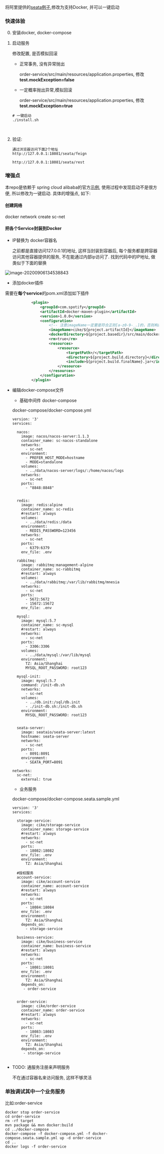 将阿里提供的[seata例子](https://github.com/alibaba/spring-cloud-alibaba/tree/master/spring-cloud-alibaba-examples/seata-example),修改为支持Docker, 并可以一键启动



### 快速体验

0. 安装docker, docker-compose



1. 启动服务

    修改配置, 是否模拟回滚

    * 正常事务, 没有异常抛出

       order-service/src/main/resources/application.properties, 修改**test.mockException=false**

    * 一定概率抛出异常,模拟回滚

       order-service/src/main/resources/application.properties, 修改**test.mockException=true**

    ```
    # 一键启动
    ./install.sh
    ```

    ​		

2. 验证:

   ```shell
   通过浏览器访问下面2个地址
   http://127.0.0.1:18081/seata/feign
   
   http://127.0.0.1:18081/seata/rest
   ```






### 增强点
本repo是依赖于 spring cloud alibaba的官方[示例](https://github.com/alibaba/spring-cloud-alibaba/tree/master/spring-cloud-alibaba-examples/seata-example), 使用过程中发现启动不是很方便, 所以修改为一键启动.
具体的增强点, 如下:

#### 创建网络

docker network create sc-net



#### 把各个Service封装到Docker


* IP替换为 docker容器名

  之前都是直接访问127.0.0.1的地址, 这样当封装到容器后, 每个服务都是跨容器访问其他容器提供的服务, 不在能通过内部ip访问了. 
  找到代码中的IP地址, 做类似于下面的替换


![image-20200906134538843](https://tva1.sinaimg.cn/large/007S8ZIlly1gigvqhz7o8j327w0ben0e.jpg)



* 添加docker插件

需要在**每个service**的pom.xml添加如下插件

```xml
            <plugin>
                <groupId>com.spotify</groupId>
                <artifactId>docker-maven-plugin</artifactId>
                <version>1.0.0</version>
                <configuration>
                    <!-- 注意imageName一定要是符合正则[a-z0-9-_.]的，否则构建不会成功 -->
                    <imageName>cike/${project.artifactId}</imageName>
                    <dockerDirectory>${project.basedir}/src/main/docker</dockerDirectory>
                    <rm>true</rm>
                    <resources>
                        <resource>
                            <targetPath>/</targetPath>
                            <directory>${project.build.directory}</directory>
                            <include>${project.build.finalName}.jar</include>
                        </resource>
                    </resources>
                </configuration>
            </plugin>
```



* 编辑docker-compose文件

  * 基础中间件 docker-compose

  docker-compose/docker-compose.yml

  ```
  version: '3'
  services:
  
    nacos:
      image: nacos/nacos-server:1.1.3
      container_name: sc-nacos-standalone
      networks:
        - sc-net
      environment:
        - PREFER_HOST_MODE=hostname
        - MODE=standalone
      volumes:
        - ../data/nacos-server/logs/:/home/nacos/logs
      networks:
        - sc-net
      ports:
        - "8848:8848"
  
  
    redis: 
      image: redis:alpine
      container_name: sc-redis
      #restart: always
      volumes:
        - ../data/redis:/data
      environment:
        - REDIS_PASSWORD=123456
      networks:
        - sc-net
      ports:
        - 6379:6379
      env_file: .env
  
    rabbitmq:
      image: rabbitmq:management-alpine
      container_name: sc-rabbitmq
      #restart: always
      volumes:
        - ../data/rabbitmq:/var/lib/rabbitmq/mnesia
      networks:
        - sc-net
      ports:
        - 5672:5672
        - 15672:15672
      env_file: .env
  
    mysql:
      image: mysql:5.7
      container_name: sc-mysql
      #restart: always
      networks:
        - sc-net
      ports:
        - 3306:3306
      volumes:
        - ../data/mysql:/var/lib/mysql
      environment:
        TZ: Asia/Shanghai
        MYSQL_ROOT_PASSWORD: root123
  
    mysql-init:
      image: mysql:5.7
      command: /init-db.sh
      networks:
        - sc-net
      volumes:
        - ../db.init:/sql/db.init
        - ./init-db.sh:/init-db.sh
      environment:
        MYSQL_ROOT_PASSWORD: root123
  
  
    seata-server:
      image: seataio/seata-server:latest
      hostname: seata-server
      networks:
        - sc-net
      ports:
        - 8091:8091
      environment:
        - SEATA_PORT=8091
  
  networks:
    sc-net:
      external: true
  
  ```

  

  * 业务服务

  docker-compose/docker-compose.seata.sample.yml

  ```
  version: '3'
  services:
  
    storage-service:
      image: cike/storage-service
      container_name: storage-service
      #restart: always
      networks:
        - sc-net
      ports:
        - 18082:18082
      env_file: .env
      environment:
        TZ: Asia/Shanghai
  
    #授权服务
    account-service:
      image: cike/account-service
      container_name: account-service
      #restart: always
      networks:
        - sc-net
      ports:
        - 18084:18084
      env_file: .env
      environment:
        TZ: Asia/Shanghai
      depends_on:
        - storage-service
  
    business-service:
      image: cike/business-service
      container_name: business-service
      #restart: always
      networks:
        - sc-net
      ports:
        - 18081:18081
      env_file: .env
      environment:
        TZ: Asia/Shanghai
      depends_on:
       - order-service
  
      
    order-service:
      image: cike/order-service
      container_name: order-service
      #restart: always
      networks:
        - sc-net
      ports:
        - 18083:18083
      env_file: .env
      environment:
        TZ: Asia/Shanghai
      depends_on:
       - storage-service
  
  
  ```

  


* TODO:  通服务注册来声明服务

  不在通过容器名来访问服务, 这样不够灵活



### 单独调试其中一个业务服务

比如:order-service


``` shell
docker stop order-service
cd order-service
rm -rf target
mvn package && mvn docker:build
cd ../docker-compose 
docker-compose -f docker-compose.yml -f docker-compose.seata.sample.yml up -d order-service
cd ..
docker logs -f order-service
```

 

 